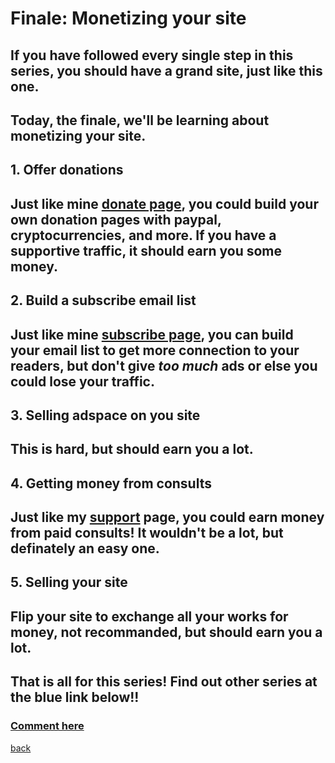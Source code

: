 # Finale: Monetizing your site
## If you have followed every single step in this series, you should have a grand site, just like this one.
## Today, the finale, we'll be learning about monetizing your site.
## **1. Offer donations**
## Just like mine [donate page](https://qqiumax.github.io/donate/), you could build your own donation pages with paypal, cryptocurrencies, and more. If you have a supportive traffic, it should earn you some money. 
## **2. Build a subscribe email list**
## Just like mine [subscribe page](https://qqiumax.github.io/subscribe/), you can build your email list to get more connection to your readers, but don't give *too much* ads or else you could lose your traffic.
## **3. Selling adspace on you site**
## This is hard, but should earn you a lot.
## **4. Getting money from consults**
## Just like my [support](https://qqiumax.github.io/help/) page, you could earn money from paid consults! It wouldn't be a lot, but definately an easy one.
## **5. Selling your site**
## Flip your site to exchange all your works for money, not recommanded, but should earn you a lot.
## **That is all for this series! Find out other series at the blue link below!!**
### **[Comment here](https://qqiumax.github.io/comment/)**
[back](https://qqiumax.github.io/blog/)

